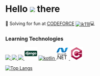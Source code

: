 # Hello <img src="https://raw.githubusercontent.com/MartinHeinz/MartinHeinz/master/wave.gif" width="30px"> there

🚀 Solving for fun at [CODEFORCE](https://codeforces.com/profile/JK11LL) 
<a href="https://codeforces.com/profile/jk11ll" target="blank"><img align="center" src="https://cdn.jsdelivr.net/npm/simple-icons@3.0.1/icons/codeforces.svg" alt="jk11ll" height="30" width="40" /></a>💻

<h3 align="left">Learning Technologies</h3>

<p align="left"> 
    <a href="https://www.java.com" target="_blank"> <img src="https://img.icons8.com/color/48/000000/java-coffee-cup-logo.png"/> </a>
    <a href="https://spring.io/projects/spring-boot" target="_blank"> <img src="https://img.icons8.com/color/48/000000/spring-logo.png"/> </a> 
    <a href="https://www.python.org" target="_blank"> <img src="https://img.icons8.com/color/48/000000/python.png"/> </a> 
  <img src="https://raw.githubusercontent.com/devicons/devicon/master/icons/django/django-original.svg" alt="django" width="40" height="40"/> </a>
 <a href="https://kotlinlang.org" target="_blank"> <img src="https://www.vectorlogo.zone/logos/kotlinlang/kotlinlang-icon.svg" alt="kotlin" width="35" height="35"/> </a> <a href="https://www.python.org" target="_blank"> <a href="https://dotnet.microsoft.com/" target="_blank"> <img src="https://raw.githubusercontent.com/devicons/devicon/master/icons/dot-net/dot-net-original-wordmark.svg" alt="dotnet" width="40" height="40"/> </a>
 <a href="https://www.w3schools.com/cpp/" target="_blank"> <img src="https://raw.githubusercontent.com/devicons/devicon/master/icons/cplusplus/cplusplus-original.svg" alt="cplusplus" width="40" height="40"/> </a> </p>


[![Top Langs](https://github-readme-stats.vercel.app/api/top-langs/?username=JK11LL&layout=compact&theme=dark)](https://github.com/JK11LL/github-readme-stats)
